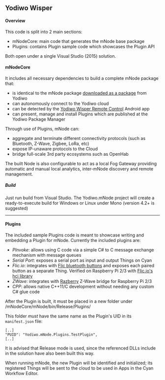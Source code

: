 ## __Yodiwo Wisper__

#### __Overview__

This code is split into 2 main sections:
- mNodeCore: main code that generates the mNode base package
- Plugins: contains Plugin sample code which showcases the Plugin API

Both open under a single Visual Studio (2015) solution.

#### __mNodeCore__

It includes all necessary dependencies to build a complete mNode package that:
- is identical to the mNode package [downloaded as a package](https://cyan.yodiwo.com/Packages/GetPackage/Yodiwo.mNode.zip) from Yodiwo
- can autonomously connect to the Yodiwo cloud
- can be detected by the [Yodiwo Wisper Remote Control](https://play.google.com/store/apps/details?id=com.yodiwo.mnode.rc) Android app
- can present, manage and install Plugins which are published at the Yodiwo Package Manager

Through use of Plugins, mNode can:
- aggregate and terminate different connectivity protocols (such as Bluetooth, Z-Wave, Zigbee, LoRa, etc)
- expose IP-unaware protocols to the Cloud
- bridge full-scale 3rd party ecosystems such as OpenHab

The built Node is also configurable to act as a local Fog Gateway providing automatic and manual local analytics, inter-mNode discovery and remote management.

##### __Build__
Just run build from Visual Studio. The Yodiwo.mNode project will create a ready-to-execute build for Windows or Linux under Mono (version 4.2+ is suggested)

-- -

#### __Plugins__

The included sample Plugins code is meant to showcase writing and embedding a Plugin for mNode.
Currently the included plugins are:
- _PInvoke_: allows using C code via a simple C# to C message exchange mechanism with message queues
- _Serial Port_: exposes a serial port as input and output Things on Cyan
- _Flic.io_: integrates with [Flic bluetooth buttons](https://flic.io) and exposes each paired button as a separate Thing. Verified on Raspberry Pi 2/3 with [Flic.io's hci library](https://github.com/50ButtonsEach/fliclib-linux-hci)
- _ZWave_: integrates with [Razberry](https://razberry.z-wave.me/) Z-Wave bridge for Raspberry Pi 2/3
- _CPP_: allows native C++11/C development without needing any custom C# glue code


After the Plugin is built, it must be placed in a new folder under /mNodeCore/mNode/bin/Release/Plugins/

This folder *must* have the same name as the Plugin's UID in its `manifest.json` file:
```
[..]
"PUID": "Yodiwo.mNode.Plugins.TestPlugin",
[..]
```

It is advised that Release mode is used, since the referenced DLLs include in the solution have also been built this way.

When running mNode, the new Plugin will be identified and initialized; its registered Things will be sent to the cloud to be used in Apps in the Cyan Workflow Editor.
